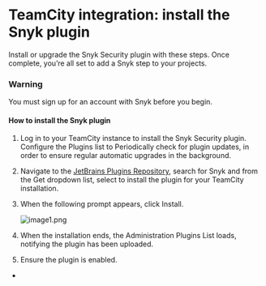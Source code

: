 # TeamCity integration: install the Snyk plugin

Install or upgrade the Snyk Security plugin with these steps. Once complete, you’re all set to add a Snyk step to your projects.

### Warning

You must sign up for an account with Snyk before you begin.

#### How to install the Snyk plugin

1. Log in to your TeamCity instance to install the Snyk Security plugin. Configure the Plugins list to Periodically check for plugin updates, in order to ensure regular automatic upgrades in the background.
2. Navigate to the [JetBrains Plugins Repository](https://plugins.jetbrains.com/plugin/12227-snyk-security), search for Snyk and from the Get dropdown list, select to install the plugin for your TeamCity installation.
3. When the following prompt appears, click Install.

   ![image1.png](https://support.snyk.io/hc/article_attachments/360006213097/uuid-fe65f4bc-9578-016c-00dd-6ddb97d2ead7-en.png)

4. When the installation ends, the Administration Plugins List loads, notifying the plugin has been uploaded.
5. Ensure the plugin is enabled.

* 
